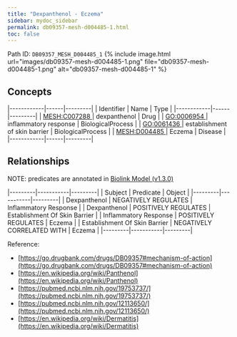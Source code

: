 ```yaml
---
title: "Dexpanthenol - Eczema"
sidebar: mydoc_sidebar
permalink: db09357-mesh-d004485-1.html
toc: false 
---
```



Path ID: `DB09357_MESH_D004485_1`
{% include image.html url="images/db09357-mesh-d004485-1.png" file="db09357-mesh-d004485-1.png" alt="db09357-mesh-d004485-1" %}

## Concepts

|------------|------|---------|
| Identifier | Name | Type    |
|------------|------|---------|
| <a href="https://identifiers.org/MESH:C007288">MESH:C007288 </a> | dexpanthenol | Drug |
| <a href="https://identifiers.org/GO:0006954">GO:0006954 </a> | inflammatory response | BiologicalProcess |
| <a href="https://identifiers.org/GO:0061436">GO:0061436 </a> | establishment of skin barrier | BiologicalProcess |
| <a href="https://identifiers.org/MESH:D004485">MESH:D004485 </a> | Eczema | Disease |
|------------|------|---------|

## Relationships


NOTE: predicates are annotated in <a href="https://github.com/biolink/biolink-model/releases/tag/v1.3.0">Biolink Model (v1.3.0)</a>

|---------|-----------|---------|
| Subject | Predicate | Object  |
|---------|-----------|---------|
| Dexpanthenol | NEGATIVELY REGULATES | Inflammatory Response |
| Dexpanthenol | POSITIVELY REGULATES | Establishment Of Skin Barrier |
| Inflammatory Response | POSITIVELY REGULATES | Eczema |
| Establishment Of Skin Barrier | NEGATIVELY CORRELATED WITH | Eczema |
|---------|-----------|---------|

Reference: 
  - [https://go.drugbank.com/drugs/DB09357#mechanism-of-action](https://go.drugbank.com/drugs/DB09357#mechanism-of-action)
  - [https://en.wikipedia.org/wiki/Panthenol](https://en.wikipedia.org/wiki/Panthenol)
  - [https://pubmed.ncbi.nlm.nih.gov/19753737/](https://pubmed.ncbi.nlm.nih.gov/19753737/)
  - [https://pubmed.ncbi.nlm.nih.gov/12113650/](https://pubmed.ncbi.nlm.nih.gov/12113650/)
  - [https://en.wikipedia.org/wiki/Dermatitis](https://en.wikipedia.org/wiki/Dermatitis)
